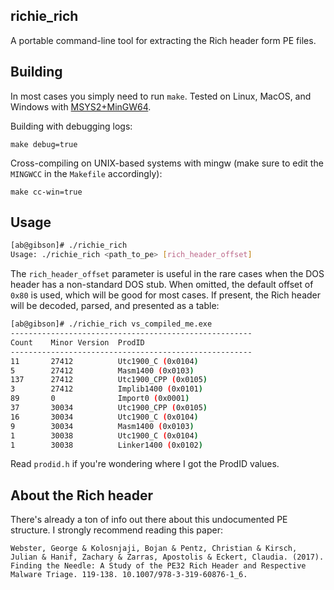 ## richie_rich

A portable command-line tool for extracting the Rich header form PE files.

## Building

In most cases you simply need to run `make`. 
Tested on Linux, MacOS, and Windows with [MSYS2+MinGW64](https://www.msys2.org/).

Building with debugging logs:
```
make debug=true
```

Cross-compiling on UNIX-based systems with mingw (make sure to edit the `MINGWCC` in the `Makefile` accordingly):
```
make cc-win=true
```
## Usage
```bash
[ab@gibson]# ./richie_rich 
Usage: ./richie_rich <path_to_pe> [rich_header_offset]
```
The `rich_header_offset` parameter is useful in the rare cases when the DOS header has a non-standard DOS stub.
When omitted, the default offset of `0x80` is used, which will be good for most cases.
If present, the Rich header will be decoded, parsed, and presented as a table:

```bash
[ab@gibson]# ./richie_rich vs_compiled_me.exe
------------------------------------------------------
Count    Minor Version	ProdID
------------------------------------------------------
11       27412          Utc1900_C (0x0104)
5        27412          Masm1400 (0x0103)
137      27412          Utc1900_CPP (0x0105)
3        27412          Implib1400 (0x0101)
89       0              Import0 (0x0001)
37       30034          Utc1900_CPP (0x0105)
16       30034          Utc1900_C (0x0104)
9        30034          Masm1400 (0x0103)
1        30038          Utc1900_C (0x0104)
1        30038          Linker1400 (0x0102)
```

Read `prodid.h` if you're wondering where I got the ProdID values.

## About the Rich header

There's already a ton of info out there about this undocumented PE structure. I strongly recommend reading this paper:

```
Webster, George & Kolosnjaji, Bojan & Pentz, Christian & Kirsch, Julian & Hanif, Zachary & Zarras, Apostolis & Eckert, Claudia. (2017). Finding the Needle: A Study of the PE32 Rich Header and Respective Malware Triage. 119-138. 10.1007/978-3-319-60876-1_6. 
```
